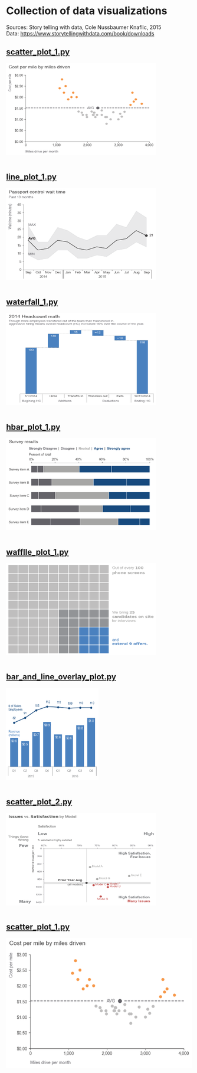 # Collection of data visualizations

Sources: Story telling with data, Cole Nussbaumer Knaflic, 2015  
Data: https://www.storytellingwithdata.com/book/downloads

## [scatter_plot_1.py](https://github.com/vaidasbog/data-viz/blob/main/code/scatter_plot_1.py)

<a href="url"><img src="https://github.com/vaidasbog/data-viz/blob/main/plots/scatter_plot_1.png" align="center" height="250" width="406.25" ></a><br/><br/>

## [line_plot_1.py](https://github.com/vaidasbog/data-viz/blob/main/code/line_plot_1.py)

<a href="url"><img src="https://github.com/vaidasbog/data-viz/blob/main/plots/line_plot_1.png" align="center" height="250" width="406.25" ></a><br/><br/>

## [waterfall_1.py](https://github.com/vaidasbog/data-viz/blob/main/code/waterfall_1.py)

<a href="url"><img src="https://github.com/vaidasbog/data-viz/blob/main/plots/waterfall_1.png" align="center" height="250" width="406.25" ></a><br/><br/>

## [hbar_plot_1.py](https://github.com/vaidasbog/data-viz/blob/main/code/hbar_plot_1.py)

<a href="url"><img src="https://github.com/vaidasbog/data-viz/blob/main/plots/hbar_plot_1.png" align="center" height="250" width="406.25" ></a><br/><br/>

## [wafflle_plot_1.py](https://github.com/vaidasbog/data-viz/blob/main/code/waffle_plot_1.py)

<a href="url"><img src="https://github.com/vaidasbog/data-viz/blob/main/plots/waffle_plot_1.png" align="center" height="250" width="406.25" ></a><br/><br/>

## [bar_and_line_overlay_plot.py](https://github.com/vaidasbog/data-viz/blob/main/code/bar_and_line_overlay_plots.py)

<a href="url"><img src="https://github.com/vaidasbog/data-viz/blob/main/plots/bar_and_line_overlay_plot.png" align="center" height="250" width="250" ></a><br/><br/>

## [scatter_plot_2.py](https://github.com/vaidasbog/data-viz/blob/main/code/scatter_plot_2.py)

<a href="url"><img src="https://github.com/vaidasbog/data-viz/blob/main/plots/scatter_plot_2.png" align="center" height="250" width="406.25" ></a><br/><br/>

## [scatter_plot_1.py](https://github.com/vaidasbog/data-viz/blob/main/code/scatter_plot_1.py)

![](plots/scatter_plot_1.png)


